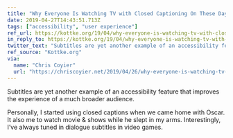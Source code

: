 ```yaml
---
title: "Why Everyone Is Watching TV with Closed Captioning On These Days"
date: 2019-04-27T14:43:51.713Z
tags: ["accessibility", "user experience"]
ref_url: https://kottke.org/19/04/why-everyone-is-watching-tv-with-closed-captioning-on-these-days
in_reply_to: https://kottke.org/19/04/why-everyone-is-watching-tv-with-closed-captioning-on-these-days
twitter_text: "Subtitles are yet another example of an accessibility feature that improves the experience of a much broader audience."
ref_source: "Kottke.org"
via:
  name: "Chris Coyier"
  url: "https://chriscoyier.net/2019/04/26/why-everyone-is-watching-tv-with-closed-captioning-on-these-days/"
---
```


Subtitles are yet another example of an accessibility feature that improves the experience of a much broader audience.

Personally, I started using closed captions when we came home with Oscar. It also me to watch movie & shows while he slept in my arms. Interestingly, I’ve always tuned in dialogue subtitles in video games.